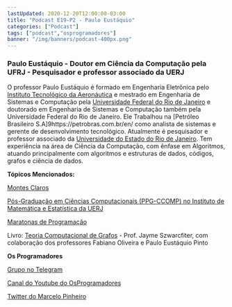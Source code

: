 ```yaml
---
lastUpdated: 2020-12-20T12:00:00-03:00
title: "Podcast E19-P2 - Paulo Eustáquio"
categories: ["Podcast"]
tags: ["podcast","osprogramadores"]
banner: "/img/banners/podcast-400px.png"
---
```


### Paulo Eustáquio - Doutor em Ciência da Computação pela UFRJ - Pesquisador e professor associado da UERJ

O professor Paulo Eustáquio é formado em Engenharia Eletrônica pelo [Instituto Tecnológico da Aeronáutica](http://www.ita.br/) e mestrado em Engenharia de Sistemas e Computação pela [Universidade Federal do Rio de Janeiro](https://ufrj.br/) e doutorado em Engenharia de Sistemas e Computação também pela Universidade Federal do Rio de Janeiro. Ele Trabalhou na [Petróleo Brasileiro S.A]9https://petrobras.com.br/en/ como analista de sistemas e gerente de desenvolvimento tecnológico. Atualmente é pesquisador e professor associado da [Universidade do Estado do Rio de Janeiro](https://www.uerj.br/). Tem experiência na área de Ciência da Computação, com ênfase em Algoritmos, atuando principalmente com algoritmos e estruturas de dados, códigos, grafos e ciência de dados.


<SpotifyEmbed episode="0YqGFn6RHO1fwQwNNWau1i"></SpotifyEmbed>


**Tópicos Mencionados:**

[Montes Claros](https://pt.wikipedia.org/wiki/Montes_Claros)

[Pós-Graduação em Ciências Computacionais (PPG-CCOMP) no Instituto de Matemática e Estatística da UERJ](https://ccomp.ime.uerj.br/)

[Maratonas de Programação](http://maratona.sbc.org.br/)

Livro: [Teoria Computacional de Grafos](https://www.amazon.com.br/Teoria-Computacional-Grafos-Jaime-Szwarcfiter/dp/8535288848/ref=sr_1_2?__mk_pt_BR=%C3%85M%C3%85%C5%BD%C3%95%C3%91&dchild=1&keywords=Szwarcfiter&qid=1608514589&sr=8-2) - Prof. Jayme Szwarcfiter, com colaboração dos professores Fabiano Oliveira e Paulo Eustáquio Pinto


**Os Programadores**

[Grupo no Telegram](https://t.me/osprogramadores)

[Canal do Youtube do OsProgramadores](https://www.youtube.com/channel/UCt_YNYGl6K5yNXlXEQDdwWg?view_as=subscriber)

[Twitter do Marcelo Pinheiro](https://twitter.com/mpinheir)
